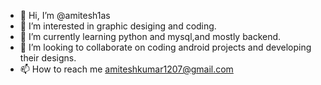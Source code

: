 - 👋 Hi, I’m @amitesh1as
- 👀 I’m interested in graphic desiging and coding.
- 🌱 I’m currently learning python and mysql,and mostly backend.
- 💞️ I’m looking to collaborate on coding android projects and developing their designs.
- 📫 How to reach me amiteshkumar1207@gmail.com

<!---
amitesh1as/amitesh1as is a ✨ special ✨ repository because its `README.md` (this file) appears on your GitHub profile.
You can click the Preview link to take a look at your changes.
--->
